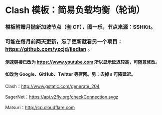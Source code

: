 # Clash 模板：简易负载均衡（轮询）

### 模板附赠月抛新加坡节点（套 CF），图一乐，节点来源：SSHKit。

### 可能在每月前两天更新，忘了更新就看另一个项目：https://github.com/yzcjd/jiedian 。

#### 测速链接已改为 https://www.youtube.com 所以显示延迟较高，可随意修改。

#### 如改为 Google、GitHub、Twitter 等官网。另：去掉 s 可降延迟。

Clash：http://www.gstatic.com/generate_204

SagerNet：https://api.v2fly.org/checkConnection.svgz

Matsuri：http://cp.cloudflare.com
